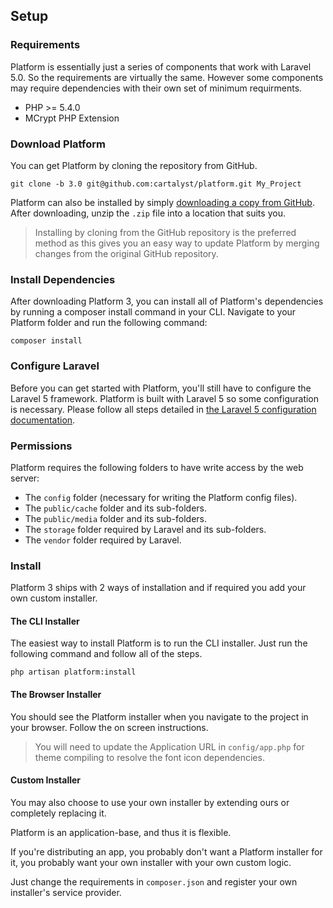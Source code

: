 ## Setup

### Requirements

Platform is essentially just a series of components that work with Laravel 5.0. So the requirements are virtually the same. However some components may require dependencies with their own set of minimum requirments.

- PHP >= 5.4.0
- MCrypt PHP Extension

### Download Platform

You can get Platform by cloning the repository from GitHub.

	git clone -b 3.0 git@github.com:cartalyst/platform.git My_Project

Platform can also be installed by simply [downloading a copy from GitHub](https://github.com/cartalyst/platform/archive/3.0.zip). After downloading, unzip the `.zip` file into a location that suits you.

> Installing by cloning from the GitHub repository is the preferred method as this gives you an easy way to update Platform by merging changes from the original GitHub repository.

### Install Dependencies

After downloading Platform 3, you can install all of Platform's dependencies by running a composer install command in your CLI. Navigate to your Platform folder and run the following command:

	composer install

### Configure Laravel

Before you can get started with Platform, you'll still have to configure the Laravel 5 framework. Platform is built with Laravel 5 so some configuration is necessary. Please follow all steps detailed in [the Laravel 5 configuration documentation](http://laravel.com/docs/installation#configuration).

### Permissions

Platform requires the following folders to have write access by the web server:

- The `config` folder (necessary for writing the Platform config files).
- The `public/cache` folder and its sub-folders.
- The `public/media` folder and its sub-folders.
- The `storage` folder required by Laravel and its sub-folders.
- The `vendor` folder required by Laravel.

### Install

Platform 3 ships with 2 ways of installation and if required you add your own custom installer.

#### The CLI Installer

The easiest way to install Platform is to run the CLI installer. Just run the following command and follow all of the steps.

	php artisan platform:install

#### The Browser Installer

You should see the Platform installer when you navigate to the project in your browser. Follow the on screen instructions.

> You will need to update the Application URL in `config/app.php` for theme compiling to resolve the font icon dependencies.

#### Custom Installer

You may also choose to use your own installer by extending ours or completely replacing it.

Platform is an application-base, and thus it is flexible.

If you're distributing an app, you probably don't want a Platform installer for it, you probably want your own installer with your own custom logic.

Just change the requirements in `composer.json` and register your own installer's service provider.
